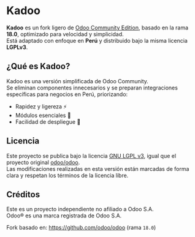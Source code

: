 # Kadoo

**Kadoo** es un fork ligero de [Odoo Community Edition](https://github.com/odoo/odoo), basado en la rama **18.0**, optimizado para velocidad y simplicidad.  
Está adaptado con enfoque en **Perú** y distribuido bajo la misma licencia **LGPLv3**.

## ¿Qué es Kadoo?

Kadoo es una versión simplificada de Odoo Community.  
Se eliminan componentes innecesarios y se preparan integraciones específicas para negocios en Perú, priorizando:

- Rapidez y ligereza ⚡
- Módulos esenciales 🧩
- Facilidad de despliegue 🚀

## Licencia

Este proyecto se publica bajo la licencia [GNU LGPL v3](LICENSE), igual que el proyecto original [odoo/odoo](https://github.com/odoo/odoo).  
Las modificaciones realizadas en esta versión están marcadas de forma clara y respetan los términos de la licencia libre.

## Créditos

Este es un proyecto independiente no afiliado a Odoo S.A.  
Odoo® es una marca registrada de Odoo S.A.

Fork basado en: https://github.com/odoo/odoo (rama `18.0`)
